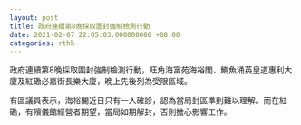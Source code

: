 ```yaml
---
layout: post
title: 政府連續第8晚採取圍封強制檢測行動
date: 2021-02-07 22:05:03.000000000 +08:00
categories: rthk
---
```


政府連續第8晚採取圍封強制檢測行動，旺角海富苑海裕閣、鰂魚涌英皇道惠利大廈及紅磡必嘉街長樂大廈，晚上先後列為受限區域。

有區議員表示，海裕閣近日只有一人確診，認為當局封區準則難以理解。而在紅磡，有殯儀館經營者期望，當局如期解封，否則擔心影響工作。
